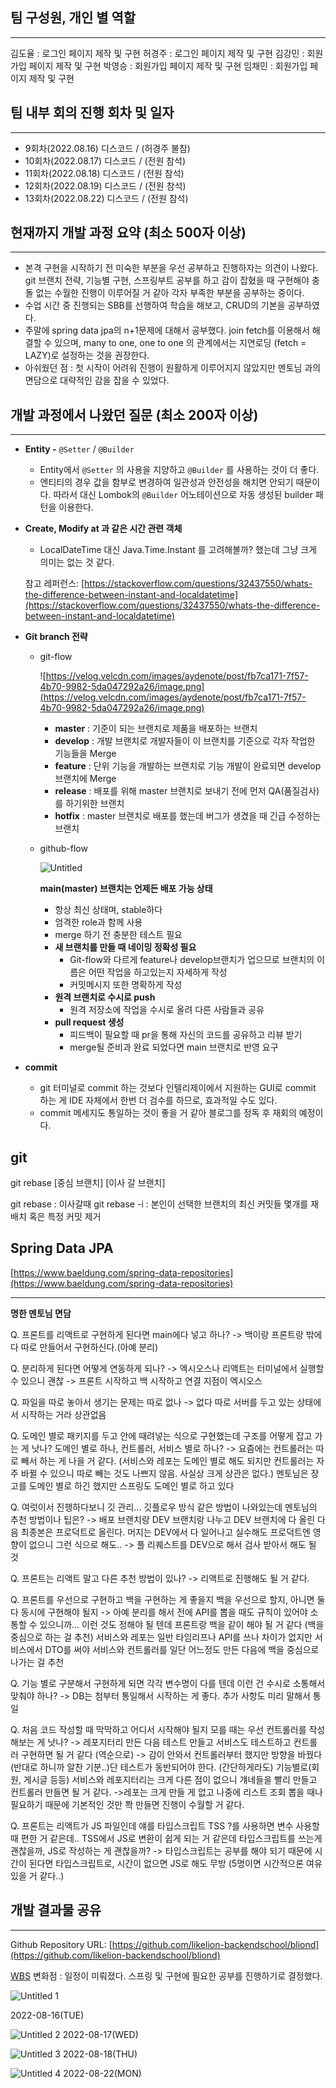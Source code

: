 ## 팀 구성원, 개인 별 역할

---

김도율 : 로그인 페이지 제작 및 구현
허경주 : 로그인 페이지 제작 및 구현
김강민 : 회원가입 페이지 제작 및 구현
박영승 : 회원가입 페이지 제작 및 구현
임채민 : 회원가입 페이지 제작 및 구현

## 팀 내부 회의 진행 회차 및 일자

---

- 9회차(2022.08.16) 디스코드 / (허경주 불참)
- 10회차(2022.08.17) 디스코드 / (전원 참석)
- 11회차(2022.08.18) 디스코드 / (전원 참석)
- 12회차(2022.08.19) 디스코드 / (전원 참석)
- 13회차(2022.08.22) 디스코드 / (전원 참석)

## 현재까지 개발 과정 요약 (최소 500자 이상)

---

- 본격 구현을 시작하기 전 미숙한 부분을 우선 공부하고 진행하자는 의견이 나왔다. git 브랜치 전략, 기능별 구현, 스프링부트 공부를 하고 감이 잡혔을 때 구현해야 충돌 없는 수월한 진행이 이루어질 거 같아 각자 부족한 부분을 공부하는 중이다.
- 수업 시간 중 진행되는 SBB를 선행하여 학습을 해보고, CRUD의 기본을 공부하였다.
- 주말에 spring data jpa의 n+1문제에 대해서 공부했다. join fetch를 이용해서 해결할 수 있으며, many to one, one to one 의 관계에서는 지연로딩 (fetch = LAZY)로 설정하는 것을 권장한다.
- 아쉬웠던 점 : 첫 시작이 어려워 진행이 원활하게 이루어지지 않았지만 멘토님 과의 면담으로 대략적인 감을 잡을 수 있었다.

## 개발 과정에서 나왔던 질문 (최소 200자 이상)

---

- **Entity -** `@Setter` / `@Builder`
    - Entity에서 `@Setter` 의 사용을 지양하고 `@Builder` 를 사용하는 것이 더 좋다.
    - 엔티티의 경우 값을 함부로 변경하여 일관성과 안전성을 해치면 안되기 때문이다. 따라서 대신  Lombok의 `@Builder` 어노테이션으로 자동 생성된 builder 패턴을 이용한다.
- **Create, Modify at  과 같은 시간 관련 객체**
    - LocalDateTime 대신 Java.Time.Instant 를 고려해볼까? 했는데 그냥 크게 의미는 없는 것 같다.
    
    참고 레퍼런스: [https://stackoverflow.com/questions/32437550/whats-the-difference-between-instant-and-localdatetime](https://stackoverflow.com/questions/32437550/whats-the-difference-between-instant-and-localdatetime)
    
- **Git branch 전략**
    - git-flow
        
        ![https://velog.velcdn.com/images/aydenote/post/fb7ca171-7f57-4b70-9982-5da047292a26/image.png](https://velog.velcdn.com/images/aydenote/post/fb7ca171-7f57-4b70-9982-5da047292a26/image.png)
        
        - **master** : 기준이 되는 브랜치로 제품을 배포하는 브랜치
        - **develop** : 개발 브랜치로 개발자들이 이 브랜치를 기준으로 각자 작업한 기능들을 Merge
        - **feature** : 단위 기능을 개발하는 브랜치로 기능 개발이 완료되면 develop 브랜치에 Merge
        - **release** : 배포를 위해 master 브랜치로 보내기 전에 먼저 QA(품질검사)를 하기위한 브랜치
        - **hotfix** : master 브랜치로 배포를 했는데 버그가 생겼을 때 긴급 수정하는 브랜치
    - github-flow
        
        ![Untitled](https://user-images.githubusercontent.com/51396905/185873972-83aecff0-5ceb-43f3-8cae-81b2b28231f4.png)
        
        **main(master) 브랜치는 언제든 배포 가능 상태**
        
        - 항상 최신 상태며, stable하다
        - 엄격한 role과 함께 사용
        - merge 하기 전 충분한 테스트 필요
        - **새 브랜치를 만들 때 네이밍 정확성 필요**
            - Git-flow와 다르게 feature나 develop브랜치가 업으므로 브랜치의 이름은 어떤 작업을 하고있는지 자세하게 작성
            - 커밋메시지 또한 명확하게 작성
        - **원격 브랜치로 수시로 push**
            - 원격 저장소에 작업을 수시로 올려 다른 사람들과 공유
        - **pull request 생성**
            - 피드백이 필요할 때 pr을 통해 자신의 코드를 공유하고 리뷰 받기
            - merge될 준비과 완료 되었다면 main 브랜치로 반영 요구
- **commit**
    - git 터미널로 commit 하는 것보다 인텔리제이에서 지원하는 GUI로 commit 하는 게 IDE 자체에서 한번 더 검수를 하므로, 효과적일 수도 있다.
    - commit 메세지도 통일하는 것이 좋을 거 같아 블로그를 정독 후 재회의 예정이다.

## git

git rebase [중심 브랜치] [이사 갈 브랜치]

git rebase : 이사갈때
git rebase -i : 본인이 선택한 브랜치의 최신 커밋들 몇개를 재배치 혹은 특정 커밋 제거

## Spring Data JPA

[https://www.baeldung.com/spring-data-repositories](https://www.baeldung.com/spring-data-repositories)

---

**명한 멘토님 면담**

Q. 프론트를 리액트로 구현하게 된다면 main에다 넣고 하나?
-> 백이랑 프론트랑 밖에다 따로 만들어서 구현하신다.(아예 분리)

Q. 분리하게 된다면 어떻게 연동하게 되나?
-> 엑시오스나 리액트는 터미널에서 실행할 수 있으니 괜찮
-> 프론트 시작하고 백 시작하고 연결 지점이 엑시오스

Q. 파일을 따로 놓아서 생기는 문제는 따로 없나
-> 없다 따로 서버를 두고 있는 상태에서 시작하는 거라 상관없음

Q. 도메인 별로 패키지를 두고 안에 때려넣는 식으로 구현했는데 구조를 어떻게 잡고 가는 게 낫나? 도메인 별로 하나, 컨트롤러, 서비스 별로 하나?
-> 요즘에는 컨트롤러는 따로 빼서 하는 게 나을 거 같다. (서비스와 레포는 도메인 별로 해도 되지만 컨트롤러는 자주 바뀔 수 있으니 따로 빼는 것도 나쁘지 않음. 사실상 크게 상관은 없다.) 멘토님은 장고를 도메인 별로 하긴 했지만 스프링도 도메인 별로 하고 있다

Q. 여럿이서 진행하다보니 깃 관리... 깃플로우 방식 같은 방법이 나와있는데 멘토님의 추천 방법이나 팁은?
-> 배포 브랜치랑 DEV 브랜치랑 나누고 DEV 브랜치에 다 올린 다음 최종본은 프로덕트로 올린다. 머지는 DEV에서 다 일어나고 실수해도 프로덕트엔 영향이 없으니 그런 식으로 해도..
-> 풀 리퀘스트를 DEV으로 해서 검사 받아서 해도 될 것

Q. 프론트는 리액트 말고 다른 추천 방법이 있나?
-> 리액트로 진행해도 될 거 같다.

Q. 프론트를 우선으로 구현하고 백을 구현하는 게 좋을지
백을 우선으로 할지, 아니면 둘다 동시에 구현해야 될지
-> 아예 분리를 해서 전에
API를 뽑을 때도 규칙이 있어야 소통할 수 있으니까... 이런 것도 정해야 될 텐데 프론트랑 백을 같이 해야 될 거 같다 (백을 중심으로 하는 걸 추천)
서비스와 레포는 일반 타임리프나 API를 쓰나 차이가 없지만 서비스에서 DTO를 써야 서비스와 컨트롤러를 일단 어느정도 만든 다음에 백을 중심으로 나가는 걸 추천

Q. 기능 별로 구분해서 구현하게 되면 각각 변수명이 다를 텐데 이런 건 수시로 소통해서 맞춰야 하나?
-> DB는 첨부터 통일해서 시작하는 게 좋다. 추가 사항도 미리 말해서 통일

Q. 처음 코드 작성할 때 막막하고 어디서 시작해야 될지 모를 때는 우선 컨트롤러를 작성해보는 게 낫나?
-> 레포지터리 만든 다음 테스트 만들고 서비스도 테스트하고 컨트롤러 구현하면 될 거 같다 (역순으로)
-> 감이 안와서 컨트롤러부터 했지만 방향을 바꿨다 (반대로 하니까 알찬 기분..)단 테스트가 동반되어야 한다. (간단하게라도) 기능별로(회원, 게시글 등등)
서비스와 레포지터리는 크게 다른 점이 없으니 걔네들을 빨리 만들고 컨트롤러 만들면 될 거 같다.
->레포는 크게 만들 게 없고 나중에 리스트 조회 뽑을 때나 필요하기 때문에 기본적인 것만 쫙 만들면 진행이 수월할 거 같다.

Q. 프론트는 리액트가 JS 파일인데 얘를 타입스크립트 TSS ?를 사용하면 변수 사용할 때 편한 거 같은데.. TSS에서 JS로 변환이 쉽게 되는 거 같은데 타입스크립트를 쓰는게 괜찮을까, JS로 작성하는 게 괜찮을까?
-> 타입스크립트는 공부를 해야 되기 때문에 시간이 된다면 타입스크립트로, 시간이 없으면 JS로 해도 무방 (5명이면 시간적으론 여유있을 거 같다..)

## 개발 결과물 공유

---

Github Repository URL: [https://github.com/likelion-backendschool/bliond](https://github.com/likelion-backendschool/bliond) 

[WBS](https://docs.google.com/spreadsheets/d/1S6HiQIrGL680Xy2h5iz_Rc4rD2nstenjXDsX2xpLk9k/edit#gid=0) 변화점 : 일정이 미뤄졌다. 스프링 및 구현에 필요한 공부를 진행하기로 결정했다.

![Untitled 1](https://user-images.githubusercontent.com/51396905/185874014-7e5b8d5e-63f1-4f20-9879-fda63e7e9f3d.png)

2022-08-16(TUE)

![Untitled 2](https://user-images.githubusercontent.com/51396905/185874048-9618dde3-8c0d-4d90-bfa1-9e181c18d552.png)
2022-08-17(WED)

![Untitled 3](https://user-images.githubusercontent.com/51396905/185874068-5016632a-cf21-4a30-8e7b-e0d749145519.png)
2022-08-18(THU)

![Untitled 4](https://user-images.githubusercontent.com/51396905/185874083-e39974f3-2d6f-4b93-9218-5eddc5edabbe.png)
2022-08-22(MON)
